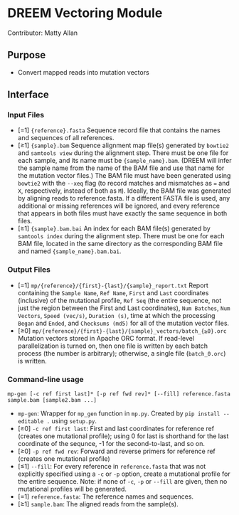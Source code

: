 # DREEM Vectoring Module
Contributor: Matty Allan

## Purpose
- Convert mapped reads into mutation vectors


## Interface

### Input Files
- [=1] ```{reference}.fasta``` Sequence record file that contains the names and sequences of all references.
- [≥1] ```{sample}.bam``` Sequence alignment map file(s) generated by ```bowtie2``` and ```samtools view``` during the alignment step. There must be one file for each sample, and its name must be ```{sample_name}.bam```. (DREEM will infer the sample name from the name of the BAM file and use that name for the mutation vector files.) The BAM file must have been generated using ```bowtie2``` with the ```--xeq``` flag (to record matches and mismatches as ```=``` and ```X```, respectively, instead of both as ```M```). Ideally, the BAM file was generated by aligning reads to reference.fasta. If a different FASTA file is used, any additional or missing references will be ignored, and every reference that appears in both files must have exactly the same sequence in both files.
- [≥1] ```{sample}.bam.bai``` An index for each BAM file(s) generated by ```samtools index``` during the alignment step. There must be one for each BAM file, located in the same directory as the corresponding BAM file and named ```{sample_name}.bam.bai```.

### Output Files
- [=1] ```mp/{reference}/{first}-{last}/{sample}_report.txt``` Report containing the ```Sample Name```, ```Ref Name```, ```First``` and ```Last``` coordinates (inclusive) of the mutational profile, ```Ref Seq``` (the entire sequence, not just the region between the First and Last coordinates), ```Num Batches```, ```Num Vectors```, ```Speed (vec/s)```, ```Duration (s)```, time at which the processing ```Began``` and ```Ended```, and ```Checksums (md5)``` for all of the mutation vector files.
- [≥0] ```mp/{reference}/{first}-{last}/{sample}_vectors/batch_{≥0}.orc``` Mutation vectors stored in Apache ORC format. If read-level parallelization is turned on, then one file is written by each batch process (the number is arbitrary); otherwise, a single file (```batch_0.orc```) is written.

### Command-line usage
```mp-gen [-c ref first last]* [-p ref fwd rev]* [--fill] reference.fasta sample.bam [sample2.bam ...]```
- ```mp-gen```: Wrapper for ```mp_gen``` function in ```mp.py```. Created by ```pip install --editable .``` using ```setup.py```.
- [≥0] ```-c ref first last```: First and last coordinates for reference ref (creates one mutational profile); using 0 for last is shorthand for the last coordinate of the sequnce, -1 for the second-to-last, and so on.
- [≥0] ```-p ref fwd rev```: Forward and reverse primers for reference ref (creates one mutational profile)
- [≤1] ```--fill```: For every reference in ```reference.fasta``` that was not explicitly specified using a ```-c``` or ```-p``` option, create a mutational profile for the entire sequence. Note: if none of ```-c```, ```-p``` or ```--fill``` are given, then no mutational profiles will be generated.
- [=1] ```reference.fasta```: The reference names and sequences.
- [≥1] ```sample.bam```: The aligned reads from the sample(s).
